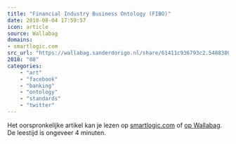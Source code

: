 ```yaml
---
title: "Financial Industry Business Ontology (FIBO)"
date: 2018-08-04 17:59:57
icon: article
source: Wallabag
domains:
- smartlogic.com
src_url: "https://wallabag.sanderdorigo.nl/share/61411c936793c2.54883806"
2018: "08"
categories:
    - "art"
    - "facebook"
    - "banking"
    - "ontology"
    - "standards"
    - "twitter"
---
```

Het oorspronkelijke artikel kan je lezen op [smartlogic.com](https://www.smartlogic.com/industries/fibo) of [op Wallabag](https://wallabag.sanderdorigo.nl/share/61411c936793c2.54883806). De leestijd is ongeveer 4 minuten.